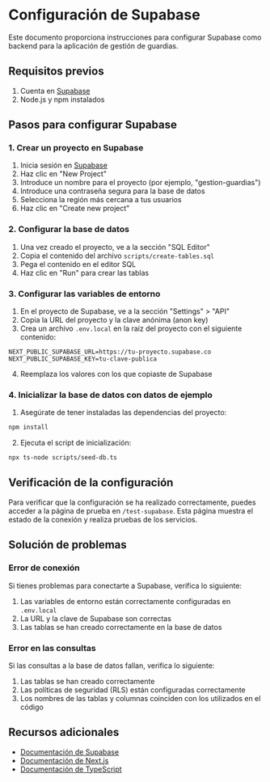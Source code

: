 # Configuración de Supabase

Este documento proporciona instrucciones para configurar Supabase como backend para la aplicación de gestión de guardias.

## Requisitos previos

1. Cuenta en [Supabase](https://supabase.com/)
2. Node.js y npm instalados

## Pasos para configurar Supabase

### 1. Crear un proyecto en Supabase

1. Inicia sesión en [Supabase](https://supabase.com/)
2. Haz clic en "New Project"
3. Introduce un nombre para el proyecto (por ejemplo, "gestion-guardias")
4. Introduce una contraseña segura para la base de datos
5. Selecciona la región más cercana a tus usuarios
6. Haz clic en "Create new project"

### 2. Configurar la base de datos

1. Una vez creado el proyecto, ve a la sección "SQL Editor"
2. Copia el contenido del archivo `scripts/create-tables.sql`
3. Pega el contenido en el editor SQL
4. Haz clic en "Run" para crear las tablas

### 3. Configurar las variables de entorno

1. En el proyecto de Supabase, ve a la sección "Settings" > "API"
2. Copia la URL del proyecto y la clave anónima (anon key)
3. Crea un archivo `.env.local` en la raíz del proyecto con el siguiente contenido:

```
NEXT_PUBLIC_SUPABASE_URL=https://tu-proyecto.supabase.co
NEXT_PUBLIC_SUPABASE_KEY=tu-clave-publica
```

4. Reemplaza los valores con los que copiaste de Supabase

### 4. Inicializar la base de datos con datos de ejemplo

1. Asegúrate de tener instaladas las dependencias del proyecto:

```bash
npm install
```

2. Ejecuta el script de inicialización:

```bash
npx ts-node scripts/seed-db.ts
```

## Verificación de la configuración

Para verificar que la configuración se ha realizado correctamente, puedes acceder a la página de prueba en `/test-supabase`. Esta página muestra el estado de la conexión y realiza pruebas de los servicios.

## Solución de problemas

### Error de conexión

Si tienes problemas para conectarte a Supabase, verifica lo siguiente:

1. Las variables de entorno están correctamente configuradas en `.env.local`
2. La URL y la clave de Supabase son correctas
3. Las tablas se han creado correctamente en la base de datos

### Error en las consultas

Si las consultas a la base de datos fallan, verifica lo siguiente:

1. Las tablas se han creado correctamente
2. Las políticas de seguridad (RLS) están configuradas correctamente
3. Los nombres de las tablas y columnas coinciden con los utilizados en el código

## Recursos adicionales

- [Documentación de Supabase](https://supabase.com/docs)
- [Documentación de Next.js](https://nextjs.org/docs)
- [Documentación de TypeScript](https://www.typescriptlang.org/docs/) 